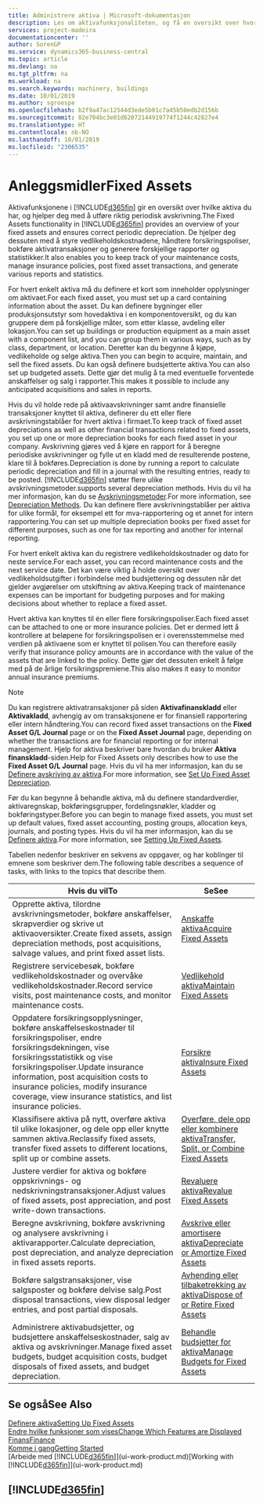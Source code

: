 ```yaml
---
title: Administrere aktiva | Microsoft-dokumentasjon
description: Les om aktivafunksjonaliteten, og få en oversikt over hvordan du arbeider med aktiva.
services: project-madeira
documentationcenter: ''
author: SorenGP
ms.service: dynamics365-business-central
ms.topic: article
ms.devlang: na
ms.tgt_pltfrm: na
ms.workload: na
ms.search.keywords: machinery, buildings
ms.date: 10/01/2019
ms.author: sgroespe
ms.openlocfilehash: b2f9a47ac12544d3ede5b01c7a45b50edb2d156b
ms.sourcegitcommit: 02e704bc3e01d62072144919774f1244c42827e4
ms.translationtype: HT
ms.contentlocale: nb-NO
ms.lasthandoff: 10/01/2019
ms.locfileid: "2306535"
---
```

# <a name="fixed-assets"></a><span data-ttu-id="3a36e-103">Anleggsmidler</span><span class="sxs-lookup"><span data-stu-id="3a36e-103">Fixed Assets</span></span>
<span data-ttu-id="3a36e-104">Aktivafunksjonene i [!INCLUDE[d365fin](includes/d365fin_md.md)] gir en oversikt over hvilke aktiva du har, og hjelper deg med å utføre riktig periodisk avskrivning.</span><span class="sxs-lookup"><span data-stu-id="3a36e-104">The Fixed Assets functionality in [!INCLUDE[d365fin](includes/d365fin_md.md)] provides an overview of your fixed assets and ensures correct periodic depreciation.</span></span> <span data-ttu-id="3a36e-105">De hjelper deg dessuten med å styre vedlikeholdskostnadene, håndtere forsikringspoliser, bokføre aktivatransaksjoner og generere forskjellige rapporter og statistikker.</span><span class="sxs-lookup"><span data-stu-id="3a36e-105">It also enables you to keep track of your maintenance costs, manage insurance policies, post fixed asset transactions, and generate various reports and statistics.</span></span>

<span data-ttu-id="3a36e-106">For hvert enkelt aktiva må du definere et kort som inneholder opplysninger om aktivaet.</span><span class="sxs-lookup"><span data-stu-id="3a36e-106">For each fixed asset, you must set up a card containing information about the asset.</span></span> <span data-ttu-id="3a36e-107">Du kan definere bygninger eller produksjonsutstyr som hovedaktiva i en komponentoversikt, og du kan gruppere dem på forskjellige måter, som etter klasse, avdeling eller lokasjon.</span><span class="sxs-lookup"><span data-stu-id="3a36e-107">You can set up buildings or production equipment as a main asset with a component list, and you can group them in various ways, such as by class, department, or location.</span></span> <span data-ttu-id="3a36e-108">Deretter kan du begynne å kjøpe, vedlikeholde og selge aktiva.</span><span class="sxs-lookup"><span data-stu-id="3a36e-108">Then you can begin to acquire, maintain, and sell the fixed assets.</span></span> <span data-ttu-id="3a36e-109">Du kan også definere budsjetterte aktiva.</span><span class="sxs-lookup"><span data-stu-id="3a36e-109">You can also set up budgeted assets.</span></span> <span data-ttu-id="3a36e-110">Dette gjør det mulig å ta med eventuelle forventede anskaffelser og salg i rapporter.</span><span class="sxs-lookup"><span data-stu-id="3a36e-110">This makes it possible to include any anticipated acquisitions and sales in reports.</span></span>

<span data-ttu-id="3a36e-111">Hvis du vil holde rede på aktivaavskrivninger samt andre finansielle transaksjoner knyttet til aktiva, definerer du ett eller flere avskrivningstablåer for hvert aktiva i firmaet.</span><span class="sxs-lookup"><span data-stu-id="3a36e-111">To keep track of fixed asset depreciations as well as other financial transactions related to fixed assets, you set up one or more depreciation books for each fixed asset in your company.</span></span> <span data-ttu-id="3a36e-112">Avskrivning gjøres ved å kjøre en rapport for å beregne periodiske avskrivninger og fylle ut en kladd med de resulterende postene, klare til å bokføres.</span><span class="sxs-lookup"><span data-stu-id="3a36e-112">Depreciation is done by running a report to calculate periodic depreciation and fill in a journal with the resulting entries, ready to be posted.</span></span> [!INCLUDE[d365fin](includes/d365fin_md.md)] <span data-ttu-id="3a36e-113">støtter flere ulike avskrivningsmetoder.</span><span class="sxs-lookup"><span data-stu-id="3a36e-113">supports several depreciation methods.</span></span> <span data-ttu-id="3a36e-114">Hvis du vil ha mer informasjon, kan du se [Avskrivningsmetoder](fa-depreciation-methods.md).</span><span class="sxs-lookup"><span data-stu-id="3a36e-114">For more information, see [Depreciation Methods](fa-depreciation-methods.md).</span></span> <span data-ttu-id="3a36e-115">Du kan definere flere avskrivningstablåer per aktiva for ulike formål, for eksempel ett for mva-rapportering og et annet for intern rapportering.</span><span class="sxs-lookup"><span data-stu-id="3a36e-115">You can set up multiple depreciation books per fixed asset for different purposes, such as one for tax reporting and another for internal reporting.</span></span>

<span data-ttu-id="3a36e-116">For hvert enkelt aktiva kan du registrere vedlikeholdskostnader og dato for neste service.</span><span class="sxs-lookup"><span data-stu-id="3a36e-116">For each asset, you can record maintenance costs and the next service date.</span></span> <span data-ttu-id="3a36e-117">Det kan være viktig å holde oversikt over vedlikeholdsutgifter i forbindelse med budsjettering og dessuten når det gjelder avgjørelser om utskiftning av aktiva.</span><span class="sxs-lookup"><span data-stu-id="3a36e-117">Keeping track of maintenance expenses can be important for budgeting purposes and for making decisions about whether to replace a fixed asset.</span></span>

<span data-ttu-id="3a36e-118">Hvert aktiva kan knyttes til én eller flere forsikringspoliser.</span><span class="sxs-lookup"><span data-stu-id="3a36e-118">Each fixed asset can be attached to one or more insurance policies.</span></span> <span data-ttu-id="3a36e-119">Det er dermed lett å kontrollere at beløpene for forsikringspolisen er i overensstemmelse med verdien på aktivaene som er knyttet til polisen.</span><span class="sxs-lookup"><span data-stu-id="3a36e-119">You can therefore easily verify that insurance policy amounts are in accordance with the value of the assets that are linked to the policy.</span></span> <span data-ttu-id="3a36e-120">Dette gjør det dessuten enkelt å følge med på de årlige forsikringspremiene.</span><span class="sxs-lookup"><span data-stu-id="3a36e-120">This also makes it easy to monitor annual insurance premiums.</span></span>

> [!NOTE]  
>   <span data-ttu-id="3a36e-121">Du kan registrere aktivatransaksjoner på siden **Aktivafinanskladd** eller **Aktivakladd**, avhengig av om transaksjonene er for finansiell rapportering eller intern håndtering.</span><span class="sxs-lookup"><span data-stu-id="3a36e-121">You can record fixed asset transactions on the **Fixed Asset G/L Journal** page or on the **Fixed Asset Journal** page, depending on whether the transactions are for financial reporting or for internal management.</span></span> <span data-ttu-id="3a36e-122">Hjelp for aktiva beskriver bare hvordan du bruker **Aktiva finanskladd**-siden.</span><span class="sxs-lookup"><span data-stu-id="3a36e-122">Help for Fixed Assets only describes how to use the **Fixed Asset G/L Journal** page.</span></span> <span data-ttu-id="3a36e-123">Hvis du vil ha mer informasjon, kan du se [Definere avskriving av aktiva](fa-how-setup-depreciation.md).</span><span class="sxs-lookup"><span data-stu-id="3a36e-123">For more information, see [Set Up Fixed Asset Depreciation](fa-how-setup-depreciation.md).</span></span>

<span data-ttu-id="3a36e-124">Før du kan begynne å behandle aktiva, må du definere standardverdier, aktivaregnskap, bokføringsgrupper, fordelingsnøkler, kladder og bokføringstyper.</span><span class="sxs-lookup"><span data-stu-id="3a36e-124">Before you can begin to manage fixed assets, you must set up default values, fixed asset accounting, posting groups, allocation keys, journals, and posting types.</span></span> <span data-ttu-id="3a36e-125">Hvis du vil ha mer informasjon, kan du se [Definere aktiva](fa-setup.md).</span><span class="sxs-lookup"><span data-stu-id="3a36e-125">For more information, see [Setting Up Fixed Assets](fa-setup.md).</span></span>

<span data-ttu-id="3a36e-126">Tabellen nedenfor beskriver en sekvens av oppgaver, og har koblinger til emnene som beskriver dem.</span><span class="sxs-lookup"><span data-stu-id="3a36e-126">The following table describes a sequence of tasks, with links to the topics that describe them.</span></span>

| <span data-ttu-id="3a36e-127">Hvis du vil</span><span class="sxs-lookup"><span data-stu-id="3a36e-127">To</span></span> | <span data-ttu-id="3a36e-128">Se</span><span class="sxs-lookup"><span data-stu-id="3a36e-128">See</span></span> |
| --- | --- |
| <span data-ttu-id="3a36e-129">Opprette aktiva, tilordne avskrivningsmetoder, bokføre anskaffelser, skrapverdier og skrive ut aktivaoversikter.</span><span class="sxs-lookup"><span data-stu-id="3a36e-129">Create fixed assets, assign depreciation methods, post acquisitions, salvage values, and print fixed asset lists.</span></span> |[<span data-ttu-id="3a36e-130">Anskaffe aktiva</span><span class="sxs-lookup"><span data-stu-id="3a36e-130">Acquire Fixed Assets</span></span>](fa-how-acquire.md) |
| <span data-ttu-id="3a36e-131">Registrere servicebesøk, bokføre vedlikeholdskostnader og overvåke vedlikeholdskostnader.</span><span class="sxs-lookup"><span data-stu-id="3a36e-131">Record service visits, post maintenance costs, and monitor maintenance costs.</span></span> |[<span data-ttu-id="3a36e-132">Vedlikehold aktiva</span><span class="sxs-lookup"><span data-stu-id="3a36e-132">Maintain Fixed Assets</span></span>](fa-how-maintain.md) |
| <span data-ttu-id="3a36e-133">Oppdatere forsikringsopplysninger, bokføre anskaffelseskostnader til forsikringspoliser, endre forsikringsdekningen, vise forsikringsstatistikk og vise forsikringspoliser.</span><span class="sxs-lookup"><span data-stu-id="3a36e-133">Update insurance information, post acquisition costs to insurance policies, modify insurance coverage, view insurance statistics, and list insurance policies.</span></span> |[<span data-ttu-id="3a36e-134">Forsikre aktiva</span><span class="sxs-lookup"><span data-stu-id="3a36e-134">Insure Fixed Assets</span></span>](fa-how-insure.md) |
| <span data-ttu-id="3a36e-135">Klassifisere aktiva på nytt, overføre aktiva til ulike lokasjoner, og dele opp eller knytte sammen aktiva.</span><span class="sxs-lookup"><span data-stu-id="3a36e-135">Reclassify fixed assets, transfer fixed assets to different locations, split up or combine assets.</span></span> |[<span data-ttu-id="3a36e-136">Overføre, dele opp eller kombinere aktiva</span><span class="sxs-lookup"><span data-stu-id="3a36e-136">Transfer, Split, or Combine Fixed Assets</span></span>](fa-how-trans-split-combine.md) |
| <span data-ttu-id="3a36e-137">Justere verdier for aktiva og bokføre oppskrivnings- og nedskrivningstransaksjoner.</span><span class="sxs-lookup"><span data-stu-id="3a36e-137">Adjust values of fixed assets, post appreciation, and post write-down transactions.</span></span> |[<span data-ttu-id="3a36e-138">Revaluere aktiva</span><span class="sxs-lookup"><span data-stu-id="3a36e-138">Revalue Fixed Assets</span></span>](fa-how-revalue.md) |
| <span data-ttu-id="3a36e-139">Beregne avskrivning, bokføre avskrivning og analysere avskrivning i aktivarapporter.</span><span class="sxs-lookup"><span data-stu-id="3a36e-139">Calculate depreciation, post depreciation, and  analyze depreciation in fixed assets reports.</span></span> |[<span data-ttu-id="3a36e-140">Avskrive eller amortisere aktiva</span><span class="sxs-lookup"><span data-stu-id="3a36e-140">Depreciate or Amortize Fixed Assets</span></span>](fa-how-depreciate-amortize.md) |
| <span data-ttu-id="3a36e-141">Bokføre salgstransaksjoner, vise salgsposter og bokføre delvise salg.</span><span class="sxs-lookup"><span data-stu-id="3a36e-141">Post disposal transactions, view disposal ledger entries, and post partial disposals.</span></span> |[<span data-ttu-id="3a36e-142">Avhending eller tilbaketrekking av aktiva</span><span class="sxs-lookup"><span data-stu-id="3a36e-142">Dispose of or Retire Fixed Assets</span></span>](fa-how-dispose-retire.md) |
| <span data-ttu-id="3a36e-143">Administrere aktivabudsjetter, og budsjettere anskaffelseskostnader, salg av aktiva og avskrivninger.</span><span class="sxs-lookup"><span data-stu-id="3a36e-143">Manage fixed asset budgets, budget acquisition costs, budget disposals of fixed assets, and budget depreciation.</span></span> |[<span data-ttu-id="3a36e-144">Behandle budsjetter for aktiva</span><span class="sxs-lookup"><span data-stu-id="3a36e-144">Manage Budgets for Fixed Assets</span></span>](fa-how-manage-budgets.md) |

## <a name="see-also"></a><span data-ttu-id="3a36e-145">Se også</span><span class="sxs-lookup"><span data-stu-id="3a36e-145">See Also</span></span>
[<span data-ttu-id="3a36e-146">Definere aktiva</span><span class="sxs-lookup"><span data-stu-id="3a36e-146">Setting Up Fixed Assets</span></span>](fa-setup.md)  
[<span data-ttu-id="3a36e-147">Endre hvilke funksjoner som vises</span><span class="sxs-lookup"><span data-stu-id="3a36e-147">Change Which Features are Displayed</span></span>](ui-experiences.md)  
[<span data-ttu-id="3a36e-148">Finans</span><span class="sxs-lookup"><span data-stu-id="3a36e-148">Finance</span></span>](finance.md)  
[<span data-ttu-id="3a36e-149">Komme i gang</span><span class="sxs-lookup"><span data-stu-id="3a36e-149">Getting Started</span></span>](product-get-started.md)  
<span data-ttu-id="3a36e-150">[Arbeide med [!INCLUDE[d365fin](includes/d365fin_md.md)]](ui-work-product.md)</span><span class="sxs-lookup"><span data-stu-id="3a36e-150">[Working with [!INCLUDE[d365fin](includes/d365fin_md.md)]](ui-work-product.md)</span></span>

## [!INCLUDE[d365fin](includes/free_trial_md.md)]  
 
